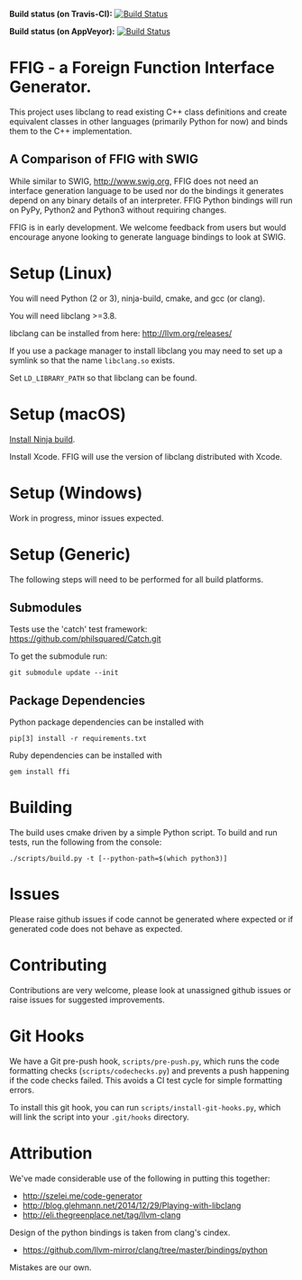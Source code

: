 **Build status (on Travis-CI):** [![Build Status](https://travis-ci.org/FFIG/ffig.svg?branch=master)](https://travis-ci.org/FFIG/ffig)

**Build status (on AppVeyor):** [![Build Status](https://ci.appveyor.com/api/projects/status/github/ffig/ffig?branch=master)](https://ci.appveyor.com/project/jbcoe/ffig?branch=master)

# FFIG - a Foreign Function Interface Generator.

This project uses libclang to read existing C++ class definitions and create
equivalent classes in other languages (primarily Python for now) and binds them
to the C++ implementation.

## A Comparison of FFIG with SWIG

While similar to SWIG, <http://www.swig.org>, FFIG does not need an interface
generation language to be used nor do the bindings it generates depend on any
binary details of an interpreter. FFIG Python bindings will run on PyPy,
Python2 and Python3 without requiring changes.

FFIG is in early development. We welcome feedback from users but would
encourage anyone looking to generate language bindings to look at SWIG.


# Setup (Linux)

You will need Python (2 or 3), ninja-build, cmake, and gcc (or clang).

You will need libclang >=3.8. 

libclang can be installed from here: <http://llvm.org/releases/>

If you use a package manager to install libclang you may need to set up a symlink so that the name `libclang.so` exists.

Set `LD_LIBRARY_PATH` so that libclang can be found.


# Setup (macOS)

[Install Ninja build](http://macappstore.org/ninja/).

Install Xcode. FFIG will use the version of libclang distributed with Xcode.


# Setup (Windows)

Work in progress, minor issues expected.


# Setup (Generic)
The following steps will need to be performed for all build platforms.

## Submodules
Tests use the 'catch' test framework: <https://github.com/philsquared/Catch.git>

To get the submodule run:

```
git submodule update --init
```

## Package Dependencies
Python package dependencies can be installed with

```
pip[3] install -r requirements.txt
```

Ruby dependencies can be installed with

```
gem install ffi
```

# Building
The build uses cmake driven by a simple Python script. To build and run tests, run the following from the console:

```
./scripts/build.py -t [--python-path=$(which python3)]
```

# Issues

Please raise github issues if code cannot be generated where expected or if generated code does not behave as expected.


# Contributing

Contributions are very welcome, please look at unassigned github issues or raise issues for suggested improvements.

# Git Hooks

We have a Git pre-push hook, `scripts/pre-push.py`, which runs the code
formatting checks (`scripts/codechecks.py`) and prevents a push happening if
the code checks failed. This avoids a CI test cycle for simple formatting
errors.

To install this git hook, you can run `scripts/install-git-hooks.py`, which
will link the script into your `.git/hooks` directory.

# Attribution

We've made considerable use of the following in putting this together:

* <http://szelei.me/code-generator>
* <http://blog.glehmann.net/2014/12/29/Playing-with-libclang>
* <http://eli.thegreenplace.net/tag/llvm-clang>

Design of the python bindings is taken from clang's cindex.

* <https://github.com/llvm-mirror/clang/tree/master/bindings/python>

Mistakes are our own.

